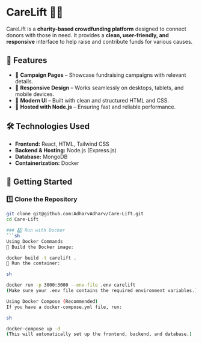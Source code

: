 # CareLift 🚀💙

CareLift is a **charity-based crowdfunding platform** designed to connect donors with those in need. It provides a **clean, user-friendly, and responsive** interface to help raise and contribute funds for various causes.

## 🌟 Features

- 🎯 **Campaign Pages** – Showcase fundraising campaigns with relevant details.  
- 📱 **Responsive Design** – Works seamlessly on desktops, tablets, and mobile devices.  
- 🎨 **Modern UI** – Built with clean and structured HTML and CSS.  
- 🚀 **Hosted with Node.js** – Ensuring fast and reliable performance.  

## 🛠️ Technologies Used

- **Frontend:** React, HTML, Tailwind CSS  
- **Backend & Hosting:**  Node.js (Express.js)
- **Database:** MongoDB
- **Containerization:** Docker

## 🚀 Getting Started

### 1️⃣ Clone the Repository
```sh
git clone git@github.com:AdharvAdharv/Care-Lift.git
cd Care-Lift

### 2️⃣ Run with Docker
```sh
Using Docker Commands
🔹 Build the Docker image:

docker build -t carelift .
🔹 Run the container:

sh

docker run -p 3000:3000 --env-file .env carelift
(Make sure your .env file contains the required environment variables.)

Using Docker Compose (Recommended)
If you have a docker-compose.yml file, run:

sh

docker-compose up -d
(This will automatically set up the frontend, backend, and database.)


